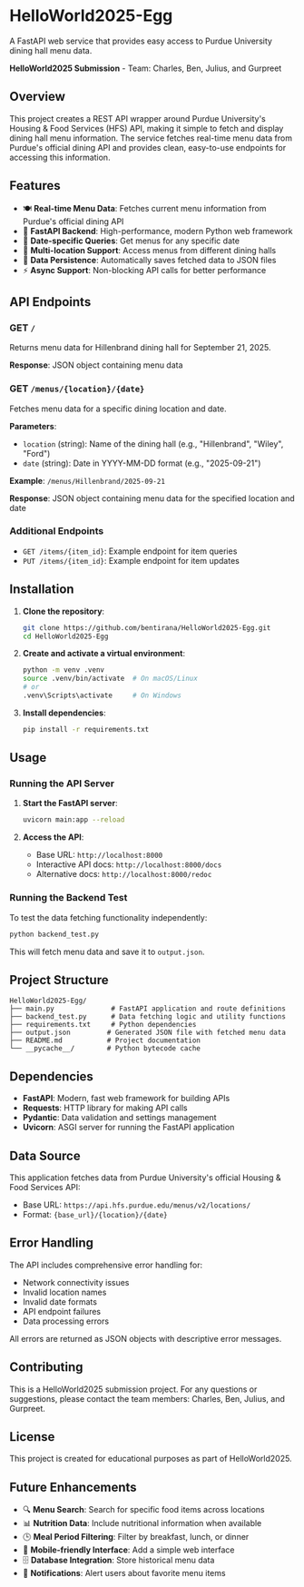 # HelloWorld2025-Egg

A FastAPI web service that provides easy access to Purdue University dining hall menu data.

**HelloWorld2025 Submission** - Team: Charles, Ben, Julius, and Gurpreet

## Overview

This project creates a REST API wrapper around Purdue University's Housing & Food Services (HFS) API, making it simple to fetch and display dining hall menu information. The service fetches real-time menu data from Purdue's official dining API and provides clean, easy-to-use endpoints for accessing this information.

## Features

- 🍽️ **Real-time Menu Data**: Fetches current menu information from Purdue's official dining API
- 🚀 **FastAPI Backend**: High-performance, modern Python web framework
- 📅 **Date-specific Queries**: Get menus for any specific date
- 🏢 **Multi-location Support**: Access menus from different dining halls
- 💾 **Data Persistence**: Automatically saves fetched data to JSON files
- ⚡ **Async Support**: Non-blocking API calls for better performance

## API Endpoints

### GET `/`
Returns menu data for Hillenbrand dining hall for September 21, 2025.

**Response**: JSON object containing menu data

### GET `/menus/{location}/{date}`
Fetches menu data for a specific dining location and date.

**Parameters**:
- `location` (string): Name of the dining hall (e.g., "Hillenbrand", "Wiley", "Ford")
- `date` (string): Date in YYYY-MM-DD format (e.g., "2025-09-21")

**Example**: `/menus/Hillenbrand/2025-09-21`

**Response**: JSON object containing menu data for the specified location and date

### Additional Endpoints
- `GET /items/{item_id}`: Example endpoint for item queries
- `PUT /items/{item_id}`: Example endpoint for item updates

## Installation

1. **Clone the repository**:
   ```bash
   git clone https://github.com/bentirana/HelloWorld2025-Egg.git
   cd HelloWorld2025-Egg
   ```

2. **Create and activate a virtual environment**:
   ```bash
   python -m venv .venv
   source .venv/bin/activate  # On macOS/Linux
   # or
   .venv\Scripts\activate     # On Windows
   ```

3. **Install dependencies**:
   ```bash
   pip install -r requirements.txt
   ```

## Usage

### Running the API Server

1. **Start the FastAPI server**:
   ```bash
   uvicorn main:app --reload
   ```

2. **Access the API**:
   - Base URL: `http://localhost:8000`
   - Interactive API docs: `http://localhost:8000/docs`
   - Alternative docs: `http://localhost:8000/redoc`

### Running the Backend Test

To test the data fetching functionality independently:

```bash
python backend_test.py
```

This will fetch menu data and save it to `output.json`.

## Project Structure

```
HelloWorld2025-Egg/
├── main.py              # FastAPI application and route definitions
├── backend_test.py      # Data fetching logic and utility functions
├── requirements.txt     # Python dependencies
├── output.json         # Generated JSON file with fetched menu data
├── README.md           # Project documentation
└── __pycache__/        # Python bytecode cache
```

## Dependencies

- **FastAPI**: Modern, fast web framework for building APIs
- **Requests**: HTTP library for making API calls
- **Pydantic**: Data validation and settings management
- **Uvicorn**: ASGI server for running the FastAPI application

## Data Source

This application fetches data from Purdue University's official Housing & Food Services API:
- Base URL: `https://api.hfs.purdue.edu/menus/v2/locations/`
- Format: `{base_url}/{location}/{date}`

## Error Handling

The API includes comprehensive error handling for:
- Network connectivity issues
- Invalid location names
- Invalid date formats
- API endpoint failures
- Data processing errors

All errors are returned as JSON objects with descriptive error messages.

## Contributing

This is a HelloWorld2025 submission project. For any questions or suggestions, please contact the team members: Charles, Ben, Julius, and Gurpreet.

## License

This project is created for educational purposes as part of HelloWorld2025.

## Future Enhancements

- 🔍 **Menu Search**: Search for specific food items across locations
- 📊 **Nutrition Data**: Include nutritional information when available
- 🕒 **Meal Period Filtering**: Filter by breakfast, lunch, or dinner
- 📱 **Mobile-friendly Interface**: Add a simple web interface
- 🗄️ **Database Integration**: Store historical menu data
- 🔔 **Notifications**: Alert users about favorite menu items
